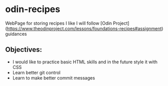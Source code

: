 # odin-recipes
WebPage for storing recipes I like
I will follow [Odin Project] (https://www.theodinproject.com/lessons/foundations-recipes#assignment) guidances




## Objectives:
* I would like to practice basic HTML skills and in the future style it with CSS
* Learn better git control
* Learn to make better commit messages
